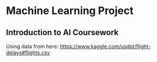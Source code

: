 # Machine Learning Project

## Introduction to AI Coursework

Using data from here: https://www.kaggle.com/usdot/flight-delays#flights.csv
